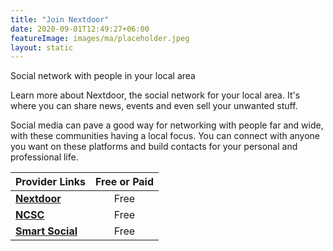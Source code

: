 ```yaml
---
title: "Join Nextdoor"
date: 2020-09-01T12:49:27+06:00
featureImage: images/ma/placeholder.jpeg
layout: static
---
```


Social network with people in your local area

Learn more about Nextdoor, the social network for your local area. It's where you can share news, events and even sell your unwanted stuff.

Social media can pave a good way for networking with people far and wide, with these communities having a local focus. You can connect with anyone you want on these platforms and build contacts for your personal and professional life.

| Provider Links      | Free or Paid  |  
| :-----------          | :--------------:      |  
| [**Nextdoor**](https://about.nextdoor.com/) | Free | 
| [**NCSC**](https://www.ncsc.gov.uk/guidance/social-media-how-to-use-it-safely) | Free | 
| [**Smart Social**](https://smartsocial.com/post/using-social-media-responsibly) | Free | 
  

<br/><br/>






